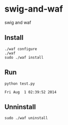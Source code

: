 swig-and-waf
============

swig and waf

## Install

    ./waf configure
    ./waf
    sudo ./waf install
    
    
## Run

    python test.py
    
    Fri Aug  1 02:39:52 2014
    
## Unninstall

    sudo ./waf uninstall